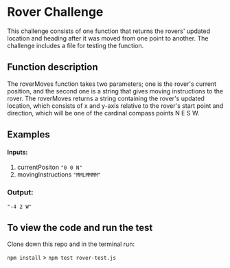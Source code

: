 # Rover Challenge

This challenge consists of one function that returns the rovers' updated location and heading after it was moved from one point to another. The challenge includes a file for testing the function.

## Function description

The roverMoves function takes two parameters; one is the rover's current position, and the second one is a string that gives moving instructions to the rover. The roverMoves returns a string containing the rover's updated location, which consists of x and y-axis relative to the rover's start point and direction, which will be one of the cardinal compass points N E S W.

## Examples

#### Inputs:
  1. currentPositon `"0 0 N"`
  2. movingInstructions `"MMLMMMM"`
  
### Output:
  `"-4 2 W"`

## To view the code and run the test

Clone down this repo and in the terminal run: 

`npm install` >
`npm test rover-test.js`
